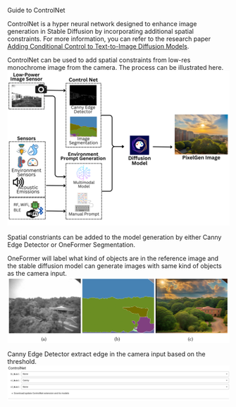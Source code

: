 Guide to ControlNet

ControlNet is a hyper neural network designed to enhance image generation in Stable Diffusion by incorporating additional spatial constraints. For more information, you can refer to the research paper [Adding Conditional Control to Text-to-Image Diffusion Models](https://arxiv.org/abs/2302.05543).

ControlNet can be used to add spatial constraints from low-res monochrome image from the camera. The process can be 
illustrated here.
![arch](../../assets/arch.png)

Spatial constriants can be added to the model generation by either Canny Edge Detector or OneFormer Segmentation.

OneFormer will label what kind of objects are in the reference image and the stable diffusion model can generate images with same kind of objects as the camera input.
![seg](../../assets/OneFormer.png)

Canny Edge Detector extract edge in the camera input based on the threshold.
![canny](../../assets/canny.png)